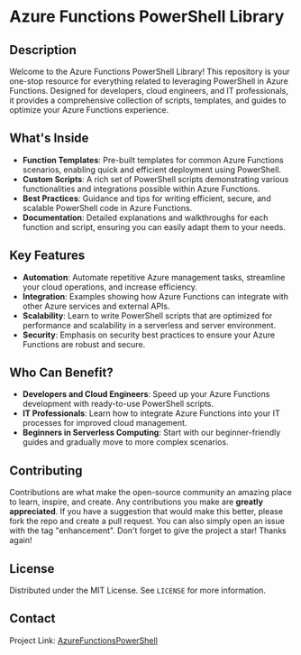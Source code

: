 # Azure Functions PowerShell Library

## Description

Welcome to the Azure Functions PowerShell Library! This repository is your one-stop resource for everything related to leveraging PowerShell in Azure Functions. Designed for developers, cloud engineers, and IT professionals, it provides a comprehensive collection of scripts, templates, and guides to optimize your Azure Functions experience.

## What's Inside

- **Function Templates**: Pre-built templates for common Azure Functions scenarios, enabling quick and efficient deployment using PowerShell.
- **Custom Scripts**: A rich set of PowerShell scripts demonstrating various functionalities and integrations possible within Azure Functions.
- **Best Practices**: Guidance and tips for writing efficient, secure, and scalable PowerShell code in Azure Functions.
- **Documentation**: Detailed explanations and walkthroughs for each function and script, ensuring you can easily adapt them to your needs.

## Key Features

- **Automation**: Automate repetitive Azure management tasks, streamline your cloud operations, and increase efficiency.
- **Integration**: Examples showing how Azure Functions can integrate with other Azure services and external APIs.
- **Scalability**: Learn to write PowerShell scripts that are optimized for performance and scalability in a serverless and server environment.
- **Security**: Emphasis on security best practices to ensure your Azure Functions are robust and secure.

## Who Can Benefit?

- **Developers and Cloud Engineers**: Speed up your Azure Functions development with ready-to-use PowerShell scripts.
- **IT Professionals**: Learn how to integrate Azure Functions into your IT processes for improved cloud management.
- **Beginners in Serverless Computing**: Start with our beginner-friendly guides and gradually move to more complex scenarios.

## Contributing

Contributions are what make the open-source community an amazing place to learn, inspire, and create. Any contributions you make are **greatly appreciated**. If you have a suggestion that would make this better, please fork the repo and create a pull request. You can also simply open an issue with the tag "enhancement". Don't forget to give the project a star! Thanks again!

## License

Distributed under the MIT License. See `LICENSE` for more information.

## Contact

Project Link: [AzureFunctionsPowerShell](https://github.com/YourUsername/AzureFunctionsPowerShell)
